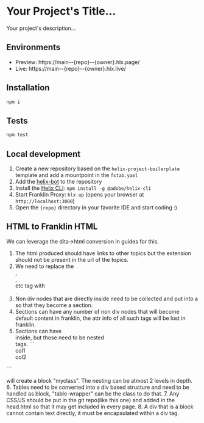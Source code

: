 # Your Project's Title...
Your project's description...

## Environments
- Preview: https://main--{repo}--{owner}.hlx.page/
- Live: https://main--{repo}--{owner}.hlx.live/

## Installation

```sh
npm i
```

## Tests

```sh
npm test
```

## Local development

1. Create a new repository based on the `helix-project-boilerplate` template and add a mountpoint in the `fstab.yaml`
1. Add the [helix-bot](https://github.com/apps/helix-bot) to the repository
1. Install the [Helix CLI](https://github.com/adobe/helix-cli): `npm install -g @adobe/helix-cli`
1. Start Franklin Proxy: `hlx up` (opens your browser at `http://localhost:3000`)
1. Open the `{repo}` directory in your favorite IDE and start coding :)

## HTML to Franklin HTML

We can leverage the dita->html conversion in guides for this. 
1. The html produced should have links to other topics but the extension should not be present in the url of the topics.
2. We need to replace the <article>, <section>, <nav> etc tag with <div>.
3. Non div nodes that are directly inside <body> need to be collected and put into a <div> so that they become a section.
4.  Sections can have any number of non div nodes that will become default content in franklin, the attr info of all such tags will be lost in franklin.
5. Sections can have <div> inside, but those need to be nested <div> tags.  ```<div class="myclass">
    <div>
        <div> col1 </div>
        <div> col2 </div>
    </div>
</div>```

will create a block "myclass". The nesting can be atmost 2 levels in depth.
6. Tables need to be converted into a div based structure and need to be handled as block, "table-wrapper" can be the class to do that.
7. Any CSS/JS should be put in the git repo(like this one) and added in the head.html so that it may get included in every page.
8. A div that is a block cannot contain text directly, it must be encapsulated within a div tag.
